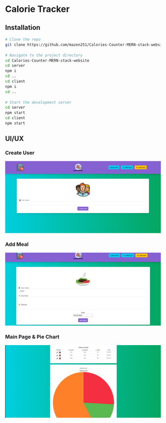 ﻿# Calorie Tracker
## Installation
```sh
# Clone the repo
git clone https://github.com/mazen251/Calories-Counter-MERN-stack-website.git

# Navigate to the project directory
cd Calories-Counter-MERN-stack-website
cd server
npm i
cd ..
cd client
npm i
cd ..

# Start the development server
cd server
npm start
cd client
npm start
```

## UI/UX

### Create User
![Create User Screen](Assets/Create%20User.png)

### Add Meal
![Add Meal Screen](Assets/Add%20Meal.png)

### Main Page & Pie Chart
![Main Page & Pie Chart Screen](Assets/Main%20Page%20&%20Pie%20Chart.png)

